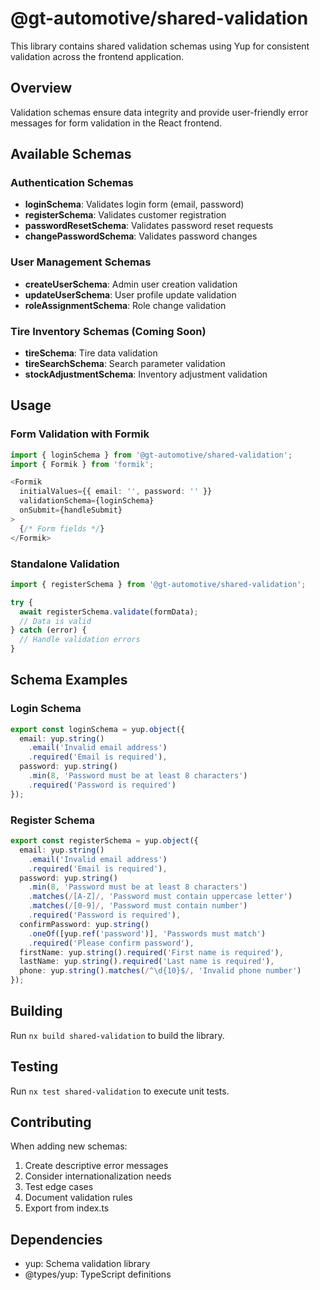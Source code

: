 # @gt-automotive/shared-validation

This library contains shared validation schemas using Yup for consistent validation across the frontend application.

## Overview

Validation schemas ensure data integrity and provide user-friendly error messages for form validation in the React frontend.

## Available Schemas

### Authentication Schemas

- **loginSchema**: Validates login form (email, password)
- **registerSchema**: Validates customer registration
- **passwordResetSchema**: Validates password reset requests
- **changePasswordSchema**: Validates password changes

### User Management Schemas

- **createUserSchema**: Admin user creation validation
- **updateUserSchema**: User profile update validation
- **roleAssignmentSchema**: Role change validation

### Tire Inventory Schemas (Coming Soon)

- **tireSchema**: Tire data validation
- **tireSearchSchema**: Search parameter validation
- **stockAdjustmentSchema**: Inventory adjustment validation

## Usage

### Form Validation with Formik

```typescript
import { loginSchema } from '@gt-automotive/shared-validation';
import { Formik } from 'formik';

<Formik
  initialValues={{ email: '', password: '' }}
  validationSchema={loginSchema}
  onSubmit={handleSubmit}
>
  {/* Form fields */}
</Formik>
```

### Standalone Validation

```typescript
import { registerSchema } from '@gt-automotive/shared-validation';

try {
  await registerSchema.validate(formData);
  // Data is valid
} catch (error) {
  // Handle validation errors
}
```

## Schema Examples

### Login Schema
```typescript
export const loginSchema = yup.object({
  email: yup.string()
    .email('Invalid email address')
    .required('Email is required'),
  password: yup.string()
    .min(8, 'Password must be at least 8 characters')
    .required('Password is required')
});
```

### Register Schema
```typescript
export const registerSchema = yup.object({
  email: yup.string()
    .email('Invalid email address')
    .required('Email is required'),
  password: yup.string()
    .min(8, 'Password must be at least 8 characters')
    .matches(/[A-Z]/, 'Password must contain uppercase letter')
    .matches(/[0-9]/, 'Password must contain number')
    .required('Password is required'),
  confirmPassword: yup.string()
    .oneOf([yup.ref('password')], 'Passwords must match')
    .required('Please confirm password'),
  firstName: yup.string().required('First name is required'),
  lastName: yup.string().required('Last name is required'),
  phone: yup.string().matches(/^\d{10}$/, 'Invalid phone number')
});
```

## Building

Run `nx build shared-validation` to build the library.

## Testing

Run `nx test shared-validation` to execute unit tests.

## Contributing

When adding new schemas:
1. Create descriptive error messages
2. Consider internationalization needs
3. Test edge cases
4. Document validation rules
5. Export from index.ts

## Dependencies

- yup: Schema validation library
- @types/yup: TypeScript definitions
